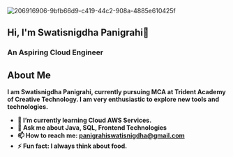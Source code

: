 
![206916906-9bfb66d9-c419-44c2-908a-4885e610425f](https://github.com/user-attachments/assets/fbdad649-5009-4374-affe-609801f39302)

## Hi, I'm Swatisnigdha Panigrahi👋
<h3><b>An Aspiring Cloud Engineer<b></h3>
  
## About Me
I am Swatisnigdha Panigrahi, currently pursuing MCA at Trident Academy of Creative Technology. I am very enthusiastic to explore new tools and technologies.

- 🌱 I’m currently learning Cloud AWS Services.
- 💬 Ask me about Java, SQL, Frontend Technologies
- 📫 How to reach me: panigrahiswatisnigdha@gmail.com 
- ⚡ Fun fact: I always think about food.

